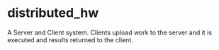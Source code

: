 # distributed_hw

A Server and Client system. Clients upload work to the server and it is executed and results returned to the client.
